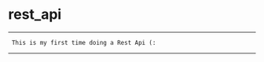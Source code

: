 # rest_api
*****                                         *****
     This is my first time doing a Rest Api (:
*****                                         *****
